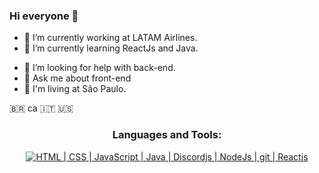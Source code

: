 ### Hi everyone 👋

- 🔭 I’m currently working at <a src="https://www.latamairlines.com/">LATAM Airlines</a>.
- 🌱 I’m currently learning ReactJs and Java.
<!-- - 👯 I’m looking to collaborate on ... -->
- 🤔 I’m looking for help with back-end.
- 💬 Ask me about front-end
- 📍 I'm living at São Paulo.
<!-- - 📫 How to reach me: ...
- ⚡ Fun fact: .. -->

🇧🇷 ca 🇮🇹 🇺🇸


<h3 align="center">Languages and Tools:</h3>
<p align="center">
    <a href="https://skillicons.dev">
        <img title='HTML | CSS | JavaScript | Java | Discordjs | NodeJs | git | Reactjs' src="https://skillicons.dev/icons?i=html,css,js,java,discordjs,nodejs,git,react,tailwind&theme=dark" />
    </a>
</p>

<!-- https://github.com/tandpfun/skill-icons -->

